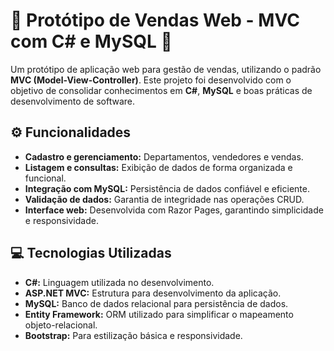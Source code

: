 # 🎯 Protótipo de Vendas Web - MVC com C# e MySQL 🛒
Um protótipo de aplicação web para gestão de vendas, utilizando o padrão **MVC (Model-View-Controller)**.
Este projeto foi desenvolvido com o objetivo de consolidar conhecimentos em **C#**, **MySQL** e boas práticas de desenvolvimento de software.

## ⚙ Funcionalidades
- **Cadastro e gerenciamento:**
  Departamentos, vendedores e vendas.
- **Listagem e consultas:**
  Exibição de dados de forma organizada e funcional.
- **Integração com MySQL:**
  Persistência de dados confiável e eficiente.
- **Validação de dados:**
  Garantia de integridade nas operações CRUD.
- **Interface web:**
  Desenvolvida com Razor Pages, garantindo simplicidade e responsividade.

## 💻 Tecnologias Utilizadas

- **C#:** Linguagem utilizada no desenvolvimento.
- **ASP.NET MVC:** Estrutura para desenvolvimento da aplicação.
- **MySQL:** Banco de dados relacional para persistência de dados.
- **Entity Framework:** ORM utilizado para simplificar o mapeamento objeto-relacional.
- **Bootstrap:** Para estilização básica e responsividade.
